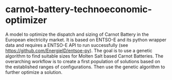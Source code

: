# carnot-battery-technoeconomic-optimizer
A model to optimize the dispatch and sizing of Carnot Battery in the European electricity market.
It is based on ENTSO-E and its python wrapper data and requires a ENTSO-E API to run successfully (see https://github.com/EnergieID/entsoe-py).
The goal is to use a genetic algorithm to find suitable sizes for Molten Salt based Carnot Batteries. The overarching workflow is to create a first population of solutions based on the established ranges of configurations. Then use the genetic algorithm to further optimize a solution.
